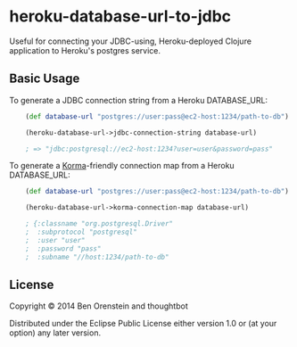 # heroku-database-url-to-jdbc

Useful for connecting your JDBC-using, Heroku-deployed Clojure application to Heroku's postgres service.

## Basic Usage

To generate a JDBC connection string from a Heroku DATABASE_URL:
```clj
    (def database-url "postgres://user:pass@ec2-host:1234/path-to-db")

    (heroku-database-url->jdbc-connection-string database-url)

    ; => "jdbc:postgresql://ec2-host:1234?user=user&password=pass"
```

To generate a [Korma](http://sqlkorma.com)-friendly connection map from a Heroku DATABASE_URL:
```clj
    (def database-url "postgres://user:pass@ec2-host:1234/path-to-db")

    (heroku-database-url->korma-connection-map database-url)

    ; {:classname "org.postgresql.Driver"
    ;  :subprotocol "postgresql"
    ;  :user "user"
    ;  :password "pass"
    ;  :subname "//host:1234/path-to-db"
```

## License

Copyright © 2014 Ben Orenstein and thoughtbot

Distributed under the Eclipse Public License either version 1.0 or (at
your option) any later version.
